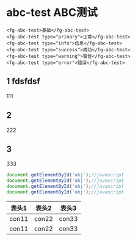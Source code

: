 # abc-test ABC测试


<template>
	<fg-abc-test>基础</fg-abc-test>
	<fg-abc-test type="primary">正常</fg-abc-test>
	<fg-abc-test type="info">信息</fg-abc-test>
	<fg-abc-test type="success">成功</fg-abc-test>
	<fg-abc-test type="warning">警告</fg-abc-test>
	<fg-abc-test type="error">错误</fg-abc-test>
</template>

``` vue
<fg-abc-test>基础</fg-abc-test>
<fg-abc-test type="primary">正常</fg-abc-test>
<fg-abc-test type="info">信息</fg-abc-test>
<fg-abc-test type="success">成功</fg-abc-test>
<fg-abc-test type="warning">警告</fg-abc-test>
<fg-abc-test type="error">错误</fg-abc-test>
```

## 1 fdsfdsf

111


## 2

222


## 3

333

``` js
document.getElementById('obj');//javascript
document.getElementById('obj');//javascript
document.getElementById('obj');//javascript
document.getElementById('obj');//javascript
```




| 表头1 | 表头2 | 表头3 |
| :---: | :---: | :---: |
| con11 | con22 | con33 |
| con11 | con22 | con33 |